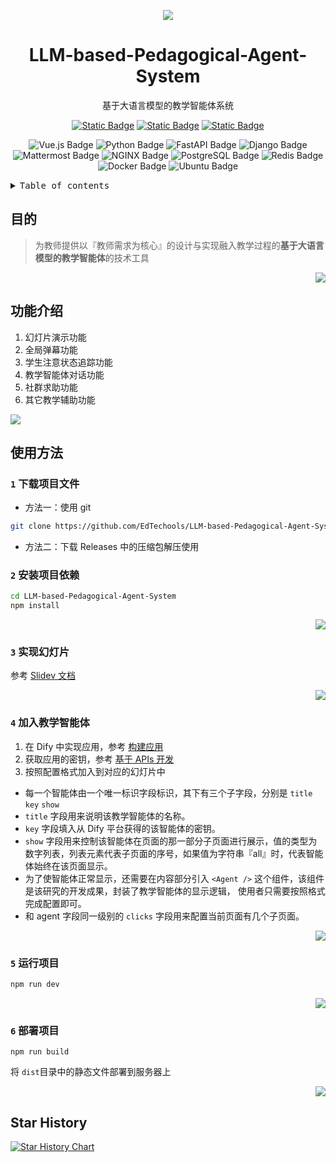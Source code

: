 <div align="center"><a name="readme-top"></a>

![][image-banner]

# LLM-based-Pedagogical-Agent-System

基于大语言模型的教学智能体系统

<p align="center">
    <a href="https://ppt.edtools.top" target="_blank">
        <img alt="Static Badge" src="https://img.shields.io/badge/系统演示-f6f8fa"></a>
     <a href="https://docs.edtools.top" target="_blank">
        <img alt="Static Badge" src="https://img.shields.io/badge/项目文档-009054"></a>
    <a href="https://docs.edtools.top" target="_blank">
        <img alt="Static Badge" src="https://img.shields.io/badge/dynamic/json?color=ff69b4&label=bilibili-video&query=data.stat.view&url=https%3A%2F%2Fapi.bilibili.com%2Fx%2Fweb-interface%2Fview%3Fbvid%3DBV1hryGYzEVN"></a>
</p>

![Vue.js Badge](https://img.shields.io/badge/Vue.js-4FC08D?logo=vuedotjs&logoColor=fff&style=for-the-badge)
![Python Badge](https://img.shields.io/badge/Python-3776AB?logo=python&logoColor=fff&style=for-the-badge)
![FastAPI Badge](https://img.shields.io/badge/FastAPI-009688?logo=fastapi&logoColor=fff&style=for-the-badge)
![Django Badge](https://img.shields.io/badge/Django-092E20?logo=django&logoColor=fff&style=for-the-badge)
![Mattermost Badge](https://img.shields.io/badge/Mattermost-0058CC?logo=mattermost&logoColor=fff&style=for-the-badge)
![NGINX Badge](https://img.shields.io/badge/NGINX-009639?logo=nginx&logoColor=fff&style=for-the-badge)
![PostgreSQL Badge](https://img.shields.io/badge/PostgreSQL-4169E1?logo=postgresql&logoColor=fff&style=for-the-badge)
![Redis Badge](https://img.shields.io/badge/Redis-FF4438?logo=redis&logoColor=fff&style=for-the-badge)
![Docker Badge](https://img.shields.io/badge/Docker-2496ED?logo=docker&logoColor=fff&style=for-the-badge)
![Ubuntu Badge](https://img.shields.io/badge/Ubuntu-E95420?logo=ubuntu&logoColor=fff&style=for-the-badge)

</div>

<details>
<summary><kbd>Table of contents</kbd></summary>

#### TOC

- [目的](#目的)
- [功能介绍](#功能介绍)
- [使用方法](#使用方法)
  - [`1` 下载项目文件](#1-下载项目文件)
  - [`2` 安装项目依赖](#2-安装项目依赖)
  - [`3` 实现幻灯片](#3-实现幻灯片)
  - [`4` 加入教学智能体](#4-加入教学智能体)
  - [`5` 运行项目](#5-运行项目)
  - [`6` 部署项目](#6-部署项目)
- [Star History](#star-history)

####

<br/>

</details>

## 目的
> 为教师提供以『教师需求为核心』的设计与实现融入教学过程的**基于大语言模型的教学智能体**的技术工具

<div align="right">

[![][back-to-top]](#readme-top)

</div>

## 功能介绍

1. 幻灯片演示功能
2. 全局弹幕功能
3. 学生注意状态追踪功能
4. 教学智能体对话功能
5. 社群求助功能
6. 其它教学辅助功能

[![][back-to-top]](#readme-top)

## 使用方法

### `1` 下载项目文件

- 方法一：使用 git

```bash
git clone https://github.com/EdTechools/LLM-based-Pedagogical-Agent-System.git
```

- 方法二：下载 Releases 中的压缩包解压使用

### `2` 安装项目依赖

```bash
cd LLM-based-Pedagogical-Agent-System
npm install
```
<div align="right">

[![][back-to-top]](#readme-top)

</div>

### `3` 实现幻灯片

参考 [Slidev 文档](https://cn.sli.dev/guide/)

<div align="right">

[![][back-to-top]](#readme-top)

</div>

### `4` 加入教学智能体

1. 在 Dify 中实现应用，参考 [构建应用](https://docs.dify.ai/zh-hans/guides/application-orchestrate)
2. 获取应用的密钥，参考 [基于 APIs 开发](https://docs.dify.ai/zh-hans/guides/application-publishing/developing-with-apis)
3. 按照配置格式加入到对应的幻灯片中
- 每一个智能体由一个唯一标识字段标识，其下有三个子字段，分别是 `title` `key` `show`
- `title` 字段用来说明该教学智能体的名称。
- `key` 字段填入从 Dify 平台获得的该智能体的密钥。
- `show` 字段用来控制该智能体在页面的那一部分子页面进行展示，值的类型为数字列表，列表元素代表子页面的序号，如果值为字符串『all』时，代表智能体始终在该页面显示。
- 为了使智能体正常显示，还需要在内容部分引入 `<Agent />` 这个组件，该组件是该研究的开发成果，封装了教学智能体的显示逻辑，
使用者只需要按照格式完成配置即可。
- 和 agent 字段同一级别的 `clicks` 字段用来配置当前页面有几个子页面。
<div align="right">

[![][back-to-top]](#readme-top)

</div>

### `5` 运行项目

```bash
npm run dev
```
<div align="right">

[![][back-to-top]](#readme-top)

</div>

### `6` 部署项目

```
npm run build
```

将 `dist`目录中的静态文件部署到服务器上

<div align="right">

[![][back-to-top]](#readme-top)

</div>

## Star History

[![Star History Chart](https://api.star-history.com/svg?repos=EdTechools/LLM-based-Pedagogical-Agent-System&type=Date)](https://www.star-history.com/#EdTechools/LLM-based-Pedagogical-Agent-System&Date)

[back-to-top]: https://img.shields.io/badge/-BACK_TO_TOP-151515?style=flat-square
[image-banner]: https://github.com/EdTechools/LLM-based-Pedagogical-Agent-System/blob/main/img-storage/banner.png?raw=true
